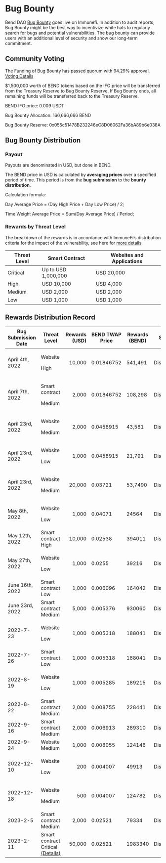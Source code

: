 # Bug Bounty

Bend DAO [Bug Bounty](https://immunefi.com/bounty/benddao/) goes live on Immunefi. In addition to audit reports, Bug Bounty might be the best way to incentivize white hats to regularly search for bugs and potential vulnerabilities. The bug bounty can provide users with an additional level of security and show our long-term commitment.

## Community Voting&#x20;

The Funding of Bug Bounty has passed quorum with 94.29% approval. [Voting Details](https://snapshot.org/#/benddao.eth/proposal/0x874dfb4a31fdf3521a8d0cead3370792ef991a1807beed77f6a490ad414e382e)

$1,500,000 worth of BEND tokens based on the IFO price will be transferred from the Treasury Reserve to Bug Bounty Reserve. If Bug Bounty ends, all remaining funds will be transferred back to the Treasury Reserve.

BEND IFO price: 0.009 USDT&#x20;

Bug Bounty Allocation: 166,666,666 BEND&#x20;

Bug Bounty Reserve: 0x055c51478B232246eC8D06062Fa36bA89b6e038A

## Bug Bounty Distribution&#x20;

### Payout

Payouts are denominated in USD, but done in BEND.&#x20;

The BEND price in USD is calculated by **averaging prices** over a specified period of time. This period is from the **bug submission** to the **bounty distribution**.

Calculation formula:

Day Average Price = (Day High Price + Day Low Price) / 2;

Time Weight Average Price = Sum(Day Average Price) / Period;

### Rewards by Threat Level

The breakdown of the rewards is in accordance with ImmuneFi’s distribution criteria for the impact of the vulnerability, see here for [more details](https://immunefi.com/bounty/benddao/).&#x20;

| Threat Level | Smart Contract      | Websites and Applications |
| ------------ | ------------------- | ------------------------- |
| Critical     | Up to USD 1,000,000 | USD 20,000                |
| High         | USD 10,000          | USD 4,000                 |
| Medium       | USD 2,000           | USD 2,000                 |
| Low          | USD 1,000           | USD 1,000                 |

## Rewards Distribution Record

| Bug Submission Date | Threat Level                                                                                                       | Rewards (USD) | BEND TWAP Price | Rewards (BEND) | Status      |
| ------------------- | ------------------------------------------------------------------------------------------------------------------ | ------------: | --------------- | -------------- | ----------- |
| April 4th, 2022     | <p>Website </p><p>High</p>                                                                                         |        10,000 | 0.01846752      | 541,491        | Distributed |
| April 7th, 2022     | <p>Smart contract</p><p>Medium</p>                                                                                 |        2,000  | 0.01846752      | 108,298        | Distributed |
| April 23rd, 2022    | <p>Website</p><p>Medium</p>                                                                                        |        2,000  | 0.0458915       | 43,581         | Distributed |
| April 23rd, 2022    | <p>Website</p><p>Low</p>                                                                                           |         1,000 | 0.0458915       | 21,791         | Distributed |
| April 23rd, 2022    | <p>Website</p><p>Medium</p>                                                                                        |        20,000 | 0.03721         | 53,7490        | Distributed |
| May 8th, 2022       | <p>Website</p><p>Low</p>                                                                                           |         1,000 | 0.04071         | 24564          | Distributed |
| May 12th, 2022      | Smart contract High                                                                                                |        10,000 | 0.02538         | 394011         | Distributed |
| May 27th, 2022      | <p>Website</p><p>Low</p>                                                                                           |         1,000 | 0.0255          | 39216          | Distributed |
| June 16th, 2022     | Smart contract Low                                                                                                 |         1,000 | 0.006096        | 164042         | Distributed |
| June 23rd, 2022     | Smart contract Medium                                                                                              |         5,000 | 0.005376        | 930060         | Distributed |
| 2022-7-23           | <p>Website</p><p>Low</p>                                                                                           |         1,000 | 0.005318        | 188041         | Distributed |
| 2022-7-26           | Smart contract Low                                                                                                 |         1,000 | 0.005318        | 188041         | Distributed |
| 2022-8-19           | <p>Website</p><p>Low</p>                                                                                           |         1,000 | 0.005285        | 189215         | Distributed |
| 2022-8-22           | Smart contract Medium                                                                                              |         2,000 | 0.008755        | 228441         | Distributed |
| 2022-9-16           | Smart contract Medium                                                                                              |         2,000 | 0.006913        | 289310         | Distributed |
| 2022-9-24           | Website Medium                                                                                                     |         1,000 | 0.008055        | 124146         | Distributed |
| 2022-12-10          | <p>Website</p><p>Low</p>                                                                                           |           200 | 0.004007        | 49913          | Distributed |
| 2022-12-18          | <p>Website</p><p>Medium</p>                                                                                        |           500 | 0.004007        | 124782         | Distributed |
| 2023-2-5            | Smart contract Medium                                                                                              |         2,000 | 0.02521         | 79334          | Distributed |
| 2023-2-11           | Smart contract Critical [(Details)](https://medium.com/@BendDAO/sewer-pass-flash-claim-vulnerability-9d2b0b1e09ef) |        50,000 | 0.02521         | 1983340        | Distributed |
